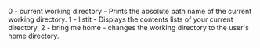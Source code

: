 0 - current working directory - Prints the absolute path name of the current working directory.
1 - listit - Displays the contents lists of your current directory.
2 - bring me home - changes the working directory to the user's home directory.
